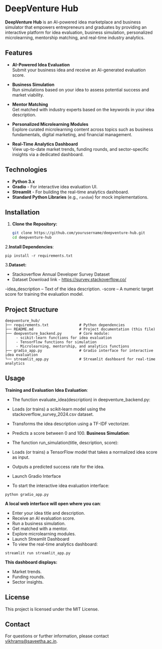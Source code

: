 # DeepVenture Hub

**DeepVenture Hub** is an AI-powered idea marketplace and business simulator that empowers entrepreneurs and graduates by providing an interactive platform for idea evaluation, business simulation, personalized microlearning, mentorship matching, and real-time industry analytics.

## Features

- **AI-Powered Idea Evaluation**  
  Submit your business idea and receive an AI-generated evaluation score.

- **Business Simulation**  
  Run simulations based on your idea to assess potential success and market viability.

- **Mentor Matching**  
  Get matched with industry experts based on the keywords in your idea description.

- **Personalized Microlearning Modules**  
  Explore curated microlearning content across topics such as business fundamentals, digital marketing, and financial management.

- **Real-Time Analytics Dashboard**  
  View up-to-date market trends, funding rounds, and sector-specific insights via a dedicated dashboard.

## Technologies

- **Python 3.x**
- **Gradio** - For interactive idea evaluation UI.
- **Streamlit** - For building the real-time analytics dashboard.
- **Standard Python Libraries** (e.g., `random`) for mock implementations.

## Installation

1. **Clone the Repository:**

   ```bash
   git clone https://github.com/yourusername/deepventure-hub.git
   cd deepventure-hub
   ```
2.**Install Dependencies**:

```
pip install -r requirements.txt
```
3.**Dataset:**

- Stackoverflow Annual Developer Survey Dataset
- Dataset Download link - https://survey.stackoverflow.co/

-idea_description – Text of the idea description.
-score – A numeric target score for training the evaluation model.
## Project Structure
```
deepventure_hub/
├── requirements.txt              # Python dependencies
├── README.md                     # Project documentation (this file)
├── deepventure_backend.py        # Core module:
│    - scikit‑learn functions for idea evaluation
│    - TensorFlow functions for simulation
│    - Microlearning, mentorship, and analytics functions
├── gradio_app.py                 # Gradio interface for interactive idea evaluation
└── streamlit_app.py              # Streamlit dashboard for real-time analytics
```
## Usage
**Training and Evaluation**
**Idea Evaluation**:

- The function evaluate_idea(description) in deepventure_backend.py:
- Loads (or trains) a scikit‑learn model using the stackoverflow_survey_2024.csv dataset.
- Transforms the idea description using a TF-IDF vectorizer.
- Predicts a score between 0 and 100.
**Business Simulation**:

- The function run_simulation(title, description, score):
- Loads (or trains) a TensorFlow model that takes a normalized idea score as input.
- Outputs a predicted success rate for the idea.
- Launch Gradio Interface
- To start the interactive idea evaluation interface:

```
python gradio_app.py
```
**A local web interface will open where you can**:

- Enter your idea title and description.
- Receive an AI evaluation score.
- Run a business simulation.
- Get matched with a mentor.
- Explore microlearning modules.
- Launch Streamlit Dashboard
- To view the real-time analytics dashboard:

```
streamlit run streamlit_app.py
```
**This dashboard displays:**

- Market trends.
- Funding rounds.
- Sector insights.   

## **License**
This project is licensed under the MIT License.

## **Contact**
For questions or further information, please contact vikhrams@saveetha.ac.in.
